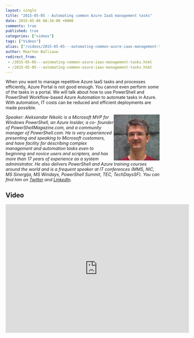 ```yaml
---
layout: single
title: "2015-05-05 - Automating common Azure IaaS management tasks"
date: 2015-05-06 08:34:00 +0000
comments: true
published: true
categories: ["videos"]
tags: ["Videos"]
alias: ["/videos/2015-05-05---automating-common-azure-iaas-management-tasks"]
author: Maarten Balliauw
redirect_from:
 - /2015-05-05---automating-common-azure-iaas-management-tasks.html
 - /2015-05-05---automating-common-azure-iaas-management-tasks.html
---
```


<p>When you want to manage repetitive Azure IaaS tasks and processes efficiently, Azure Portal is not good enough. You cannot even perform some of the tasks in a portal. We will talk about how to use PowerShell and PowerShell Workflow-based Azure Automation to automate tasks in Azure. With automation, IT costs can be reduced and efficient deployments are made possible.</p>
<p><em><img src="/assets/media/speakers/aleksandar-nikolic.jpg" alt="" align="right" width="150" height="150">Speaker:&nbsp;</em><i>Aleksandar Nikolic is a Microsoft MVP for Windows PowerShell, an Azure Insider, a co- founder of PowerShellMagazine.com, and a community manager of PowerShell.com. He is very experienced presenting and speaking to Microsoft customers, and have facility for describing complex management and automation tasks even to beginning and novice users and scripters, and has more than 17 years of experience as a system administrator. He also delivers PowerShell and Azure training courses around the world and is a frequent speaker at IT conferences (MMS, NIC, MS Sinergija, MS Windays, PowerShell Summit, TEC, TechDaysSF). You can find him on&nbsp;<a href="https://twitter.com/alexandair">Twitter</a>&nbsp;and&nbsp;<a href="https://www.linkedin.com/in/alexandair">LinkedIn</a>.</i></p>

<h2>Video</h2>
<div>
				
				
				
<iframe width="600" height="420" src="https://www.youtube.com/embed/dXYUv_6sy-c?hd=1" frameborder="0" allowfullscreen=""></iframe>
				
</div>







